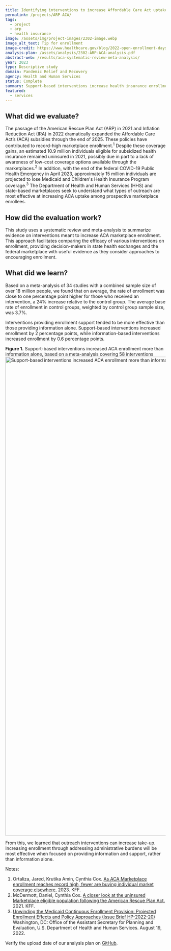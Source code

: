 ```yaml
---
title: Identifying interventions to increase Affordable Care Act uptake through a systematic review and meta-analysis
permalink: /projects/ARP-ACA/
tags: 
  - project
  - arp
  - health insurance
image: /assets/img/project-images/2302-image.webp
image_alt_text: Tip for enrollment
image-credit: https://www.healthcare.gov/blog/2022-open-enrollment-days-away/
analysis-plan: /assets/analysis/2302-ARP-ACA-analysis.pdf
abstract-web: /results/aca-systematic-review-meta-analysis/
year: 2023
type: Descriptive study
domain: Pandemic Relief and Recovery
agency: Health and Human Services
status: Complete
summary: Support-based interventions increase health insurance enrollment
featured: 
  - services
---
```


## What did we evaluate? 
The passage of the American Rescue Plan Act (ARP) in 2021 and Inflation Reduction Act (IRA) in 2022 dramatically expanded the Affordable Care Act’s (ACA) subsidies through the end of 2025. These policies have contributed to record-high marketplace enrollment.<sup>1</sup> Despite these coverage gains, an estimated 10.9 million individuals eligible for subsidized health insurance remained uninsured in 2021, possibly due in part to a lack of awareness of low-cost coverage options available through the marketplaces.<sup>2</sup>  In addition, with the end of the federal COVID-19 Public Health Emergency in April 2023, approximately 15 million individuals are projected to lose Medicaid and Children's Health Insurance Program coverage.<sup>3</sup> The Department of Health and Human Services (HHS) and state-based marketplaces seek to understand what types of outreach are most effective at increasing ACA uptake among prospective marketplace enrollees.

## How did the evaluation work?
This study uses a systematic review and meta-analysis to summarize evidence on interventions meant to increase ACA marketplace enrollment. This approach facilitates comparing the efficacy of various interventions on enrollment, providing decision-makers in state health exchanges and the federal marketplace with useful evidence as they consider approaches to encouraging enrollment.

## What did we learn?
Based on a meta-analysis of 34 studies with a combined sample size of over 18 million people, we found that on average, the rate of enrollment was close to one percentage point higher for those who received an intervention, a 24% increase relative to the control group. The average base rate of enrollment in control groups, weighted by control group sample size, was 3.7%.

Interventions providing enrollment support tended to be more effective than those providing information alone. Support-based interventions increased enrollment by 2 percentage points, while information-based interventions increased enrollment by 0.6 percentage points.

<b>Figure 1.</b> Support-based interventions increased ACA enrollment more than information alone, based on a meta-analysis covering 58 interventions
<img src="{{ '/assets/img/project-images/2302-aca-results-graph.svg' | prepend: site.baseurl }}" alt="Support-based interventions increased ACA enrollment more than information alone, based on a meta-analysis covering 58 interventions" width="1500">

From this, we learned that outreach interventions can increase take-up. Increasing enrollment through addressing administrative burdens will be most effective when focused on providing information and support, rather than information alone.

Notes:
1. Ortaliza, Jared, Krutika Amin, Cynthia Cox. <a class="usa-link usa-link--external" href="https://www.kff.org/private-insurance/issue-brief/as-aca-marketplace-enrollment-reaches-record-high-fewer-are-buying-individual-market-coverage-elsewhere/">As ACA Marketplace enrollment reaches record high, fewer are buying individual market coverage elsewhere.</a> 2023. KFF. 
2. McDermott, Daniel, Cynthia Cox. <a class="usa-link usa-link--external" href="https://www.kff.org/private-insurance/issue-brief/a-closer-look-at-the-uninsured-marketplace-eligible-population-following-the-american-rescue-plan-act/">A closer look at the uninsured Marketplace eligible population following the American Rescue Plan Act.</a> 2021. KFF.
3. <a class="usa-link usa-link--external" href="https://aspe.hhs.gov/sites/default/files/documents/404a7572048090ec1259d216f3fd617e/aspe-end-mcaid-continuous-coverage_IB.pdf.
">Unwinding the Medicaid Continuous Enrollment Provision: Projected Enrollment Effects and Policy Approaches (Issue Brief HP-2022-20) </a> Washington, DC: Office of the Assistant Secretary for Planning and Evaluation, U.S. Department of Health and Human Services. August 19, 2022.  

Verify the upload date of our analysis plan on <a class="usa-link usa-link--external" href="https://github.com/gsa-oes/office-of-evaluation-sciences/commits/master/assets/analysis/2302-ARP-ACA-analysis.pdf">GitHub</a>. 
